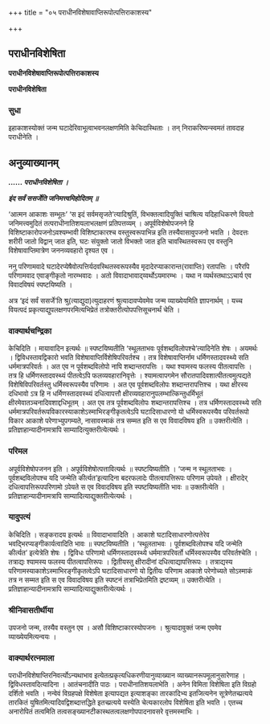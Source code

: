 +++
title = "०५ पराधीनविशेषावाप्तिरूपोत्पत्तिराकाशस्य"

+++


## पराधीनविशेषिता

**पराधीनविशेषावाप्तिरूपोत्पत्तिराकाशस्य**

**पराधीनविशेषिता**

### **सुधा**

इहाकाशस्योक्तं जन्म घटादेरिवाभूत्वाभवनलक्षणमिति केचिदास्थिताः । तन् निराकरिष्यन्स्वमतं तावदाह पराधीनेति ।

## **अनुव्याख्यानम्**

***...... पराधीनविशेषिता ।***

***इंद सर्वं ससर्जेति जनिमत्त्वमिहोदितम् ॥***

‘आत्मन आकाशः सम्भूतः’ ‘स इदं सर्वमसृजते’त्यादिश्रुतिं, विभक्तत्वादियुक्तिं चाश्रित्य यदिहाधिकरणे वियतो जनिमत्त्वमुदितं तत्पराधीनातिशयलाभलक्षणं प्रतिपत्तव्यम् । अपूर्वविशेषोपजनने हि विशिष्टाकारोपजनोऽवश्यम्भावी विशिष्टाकारश्च वस्तुस्वरूपाभिन्न इति तस्यैवासावुपजनो भवति । देवदत्तः शरीरी जातो विद्वान् जात इति, घटः संयुक्तो जातो विभक्तो जात इति चावस्थितस्वरूप एव वस्तुनि विशेषावाप्तिमात्रेण जननव्यवहारो दृश्यत एव ।

ननु परिणामवादे घटादेरप्येषैवोत्पत्तिर्यदवस्थितस्वरूपस्यैव मृदादेरप्याकारान्त(रावाप्तिः) रतापत्तिः । परैरपि परिणामवाद एवाङ्गीकृतो नारम्भवादः । अतो विवादाभावाद्य्वर्थोऽयमारम्भः । यथा न व्यर्थस्तथाऽऽचार्य एव विवादविषयं स्पष्टयिष्यति ।

अत्र ‘इदं सर्वं ससर्जे’ति श्रु(त्याद्युदा)त्युदाहरणं श्रुत्यादावप्येवमेव जन्म व्याख्येयमिति ज्ञापनार्थम् । यच्च वियत्पदं प्रकृत्याद्युपलक्षणपरमित्यभिप्रेतं तत्रोक्तरीत्योपपत्तिसूचनार्थं चेति ।

### **वाक्यार्थचन्द्रिका**

केचिदिति । मायावादिन इत्यर्थः ॥ स्पष्टयिष्यतीति ‘स्थूलताभवः पूर्वशब्दविलोपश्चे’त्यादिनेति शेषः । अयमर्थः । द्विविधस्तावद्विकारो भवति विशेषावाप्तिर्विशेषिपरिवर्तश्च । तत्र विशेषावाप्तिर्नाम धर्मिणस्तादवस्थ्ये सति धर्ममात्रपरिवर्तः । अत एव न पूर्वशब्दविलोपो नापि शब्दान्तरापत्तिः । यथा श्यामस्य फलस्य पीतत्वापत्तिः । तत्र हि धर्मिणस्तादवस्थ्यं पीतत्वेऽपि फलव्यवहारानिवृत्तेः । श्यामत्वापगमेन सौरातपादिवशात्पीतत्वमुत्पद्यते विशेषिविपरिवर्तस्तु धर्मिस्वरूपस्यैव परिणामः । अत एव पूर्वशब्दविलोपः शब्दान्तरापत्तिश्च । यथा क्षीरस्य दधिभावो ऽत्र हि न धर्मिणस्तादवस्थ्यं दधित्वापत्तौ क्षीरव्यवहारानुपलम्भात्किन्तुधर्मिभूतं क्षीरमेवातञ्चनादिवशाद्दधिभूतम् । अत एव तत्र पूर्वशब्दविलोपः शब्दान्तरापत्तिश्च । तत्र धर्मिणस्तादवस्थ्ये सति धर्ममात्रपरिवर्तरूपविकारस्याकाशेऽस्माभिरङ्गीकृतत्वेऽपि घटादिसाधारणो यो धर्मिस्वरूपस्यैव परिवर्तरूपो विकार आकाशे परेणाभ्युपगम्यते, नासावस्माकं तत्र सम्मत इति स एव विवादविषय इति ॥ उक्तरीत्येति । प्रतिज्ञाहान्यादीनामत्रापि साम्यादित्युक्तरीत्येत्यर्थः ।

### **परिमल**

अपूर्वविशेषोपजनन इति । अपूर्वविशेषोत्पत्तावित्यर्थः ॥ स्पष्टयिष्यतीति । ‘जन्म न स्थूलताभवः । पूर्वशब्दविलोपश्च यदि जन्मेति कीर्त्यत’इत्यादिना बदरफलादेः पीतत्वापत्तिरूपः परिणाम उपेयते । क्षीरादेर् दधित्वापत्तिरूपपरिणामो ऽपेयते स एव विवादविषय इति स्पष्टयिष्यतीति भावः ॥ उक्तरीत्येति । प्रतिज्ञाहान्यादीनामत्रापि साम्यादित्याद्युक्तरीत्येत्यर्थः ।

### **यादुपत्यं**

केचिदिति । सङ्करादय इत्यर्थः ॥ विवादाभावादिति । आकाशे घटादिसाधारणोत्पत्तेरेव भवद्भिरप्यङ्गीकार्यत्वादिति भावः ॥ स्पष्टयिष्यतीति । ‘स्थूलताभवः । पूर्वशब्दविलोपश्च यदि जन्मेति कीर्त्यत’ इत्येत्रेति शेषः । द्विविधः परिणामो धर्मिणस्तादवस्थ्ये धर्ममात्रपरिवर्तो धर्मिस्वरूपस्यैव परिवर्तश्चेति । तत्राद्यः श्यामस्य फलस्य पीतत्वापत्तिरूपः । द्वितीयस्तु क्षीरादीनां दधित्वाद्यापत्तिरूपः । तत्राद्यस्य परिणामस्याकाशेऽस्माभिरङ्गीकृतत्वेऽपि घटादिसाधारणो यो द्वितीयः परिणाम आकाशे परेणोच्यते सोऽस्माकं तत्र न सम्मत इति स एव विवादविषय इति स्पष्टनं तत्राभिप्रेतमिति द्रष्टव्यम् ॥ उक्तरीत्येति । प्रतिज्ञाहान्यादीनामत्रापि साम्यादित्याद्युक्तरीत्येत्यर्थः ।

### **श्रीनिवासतीर्थीया**

उपजनो जन्म, तस्यैव वस्तुन एव । असौ विशिष्टाकारस्योपजनः । श्रुत्यादावुक्तं जन्म एवमेव व्याख्येयमित्यन्वयः ।

### **वाक्यार्थरत्नमाला**

पराधीनविशेषाप्तिरनिवर्त्योऽन्यथाभाव इत्येतत्प्रकृत्यधिकरणीयानुव्याख्यान व्याख्यानरूपमूलानुसारेणाह । द्विविधस्तावदित्यादिना । आतंचनादीति पाठः । पराधीनातिशयलाभेति । अनेन विमिता विशेषिता इति विग्रहो दर्शितो भवति । नन्वेवं विग्रहपक्षे विशेषेता इत्यापद्यत इत्याशङ्का तारकादिभ्य इतजित्यनेन सूत्रेणेतच्प्रत्यये तारकितं युषितमित्यादिवद्विशब्दात्तद्धिते इतच्प्रत्यये यस्येति चेत्यकारलोप विशेषिता इति भवति । एतच्च अनारोपितं तत्वमिति तत्वसङ्ख्यानटीकास्थतत्वलक्षणोपपादनावसरे वृत्तमस्माभिः ।





